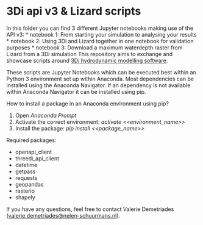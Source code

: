 3Di api v3 & Lizard scripts
==========================

In this folder you can find 3 different Jupyter notebooks making use of the API v3:
	* notebook 1: From starting your simulation to analysing your results
	* notebook 2: Using 3Di and Lizard together in one notebook for validation purposes
	* notebook 3: Download a maximum waterdepth raster from Lizard from a 3Di simulation
This repository aims to exchange and showcase scripts around [3Di hydrodynamic
modelling software](http://www.3diwatermanagement.com/).

These scripts are Jupyter Notebooks which can be executed best within an
Python 3 environment set up within Anaconda. Most dependencies can be
installed using the Anaconda Navigator. If an dependency is not available
within Anaconda Navigator it can be installed using pip.

How to install a package in an Anaconda environment using pip?

1. Open *Anaconda Prompt*
2. Activate the correct environment: *activate <<environment_name>>*
3. Install the package: *pip install <<package_name>>*


Required packages:
- openapi_client
- threedi_api_client
- datetime
- getpass
- requests
- geopandas
- rasterio
- shapely


If you have any questions, feel free to contact Valerie Demetriades (valerie.demetriades@nelen-schuurmans.nl).
